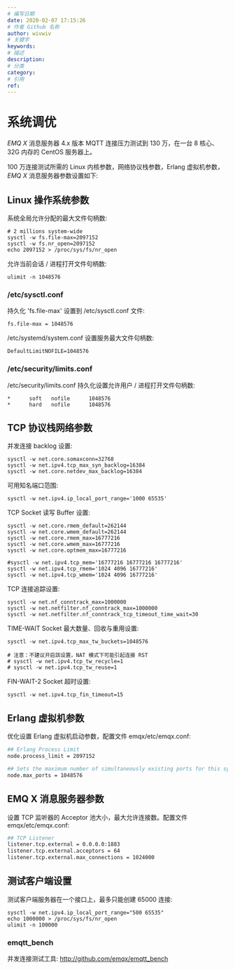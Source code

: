 ```yaml
---
# 编写日期
date: 2020-02-07 17:15:26
# 作者 Github 名称
author: wivwiv
# 关键字
keywords:
# 描述
description:
# 分类
category: 
# 引用
ref:
---
```


# 系统调优

*EMQ X* 消息服务器 4.x 版本 MQTT 连接压力测试到 130 万，在一台 8 核心、32G 内存的 CentOS 服务器上。

100 万连接测试所需的 Linux 内核参数，网络协议栈参数，Erlang 虚拟机参数， *EMQ X* 消息服务器参数设置如下:

## Linux 操作系统参数

系统全局允许分配的最大文件句柄数:

    # 2 millions system-wide
    sysctl -w fs.file-max=2097152
    sysctl -w fs.nr_open=2097152
    echo 2097152 > /proc/sys/fs/nr_open

允许当前会话 / 进程打开文件句柄数:

    ulimit -n 1048576

### /etc/sysctl.conf

持久化 'fs.file-max' 设置到 /etc/sysctl.conf 文件:

    fs.file-max = 1048576

/etc/systemd/system.conf 设置服务最大文件句柄数:

    DefaultLimitNOFILE=1048576

### /etc/security/limits.conf

/etc/security/limits.conf 持久化设置允许用户 / 进程打开文件句柄数:

    *      soft   nofile      1048576
    *      hard   nofile      1048576

## TCP 协议栈网络参数

并发连接 backlog 设置:

    sysctl -w net.core.somaxconn=32768
    sysctl -w net.ipv4.tcp_max_syn_backlog=16384
    sysctl -w net.core.netdev_max_backlog=16384

可用知名端口范围:

    sysctl -w net.ipv4.ip_local_port_range='1000 65535'

TCP Socket 读写 Buffer 设置:

    sysctl -w net.core.rmem_default=262144
    sysctl -w net.core.wmem_default=262144
    sysctl -w net.core.rmem_max=16777216
    sysctl -w net.core.wmem_max=16777216
    sysctl -w net.core.optmem_max=16777216
    
    #sysctl -w net.ipv4.tcp_mem='16777216 16777216 16777216'
    sysctl -w net.ipv4.tcp_rmem='1024 4096 16777216'
    sysctl -w net.ipv4.tcp_wmem='1024 4096 16777216'

TCP 连接追踪设置:

    sysctl -w net.nf_conntrack_max=1000000
    sysctl -w net.netfilter.nf_conntrack_max=1000000
    sysctl -w net.netfilter.nf_conntrack_tcp_timeout_time_wait=30

TIME-WAIT Socket 最大数量、回收与重用设置:

    sysctl -w net.ipv4.tcp_max_tw_buckets=1048576
    
    # 注意：不建议开启該设置，NAT 模式下可能引起连接 RST
    # sysctl -w net.ipv4.tcp_tw_recycle=1
    # sysctl -w net.ipv4.tcp_tw_reuse=1

FIN-WAIT-2 Socket 超时设置:

    sysctl -w net.ipv4.tcp_fin_timeout=15

## Erlang 虚拟机参数

优化设置 Erlang 虚拟机启动参数，配置文件 emqx/etc/emqx.conf:

```bash
## Erlang Process Limit
node.process_limit = 2097152

## Sets the maximum number of simultaneously existing ports for this system
node.max_ports = 1048576
```

## EMQ X 消息服务器参数

设置 TCP 监听器的 Acceptor 池大小，最大允许连接数。配置文件 emqx/etc/emqx.conf:

```bash
## TCP Listener
listener.tcp.external = 0.0.0.0:1883
listener.tcp.external.acceptors = 64
listener.tcp.external.max_connections = 1024000
```

## 测试客户端设置

测试客户端服务器在一个接口上，最多只能创建 65000 连接:

    sysctl -w net.ipv4.ip_local_port_range="500 65535"
    echo 1000000 > /proc/sys/fs/nr_open
    ulimit -n 100000

### emqtt_bench

并发连接测试工具: <http://github.com/emqx/emqtt_bench>

